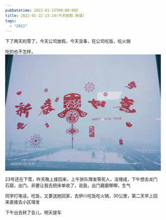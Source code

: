```yaml
---
pubDatetime: 2022-01-22T00:00:00Z
title: 2022-01-22-23-24(今天放假-聚餐)
tags:
  - "2022"
---
```


下了两天的雪了，今天公司放假，今天没事，在公司吃饭，吃火锅

吃的也不怎样，
![](../../img/6904315-1001d73d5d7f59fc.jpg)

23号还在下雪，昨天晚上接回来，上午排队理发等死人，没理成，下午想去龙门石窟，出门，非要让我去把床单收了，说我，出门磨磨唧唧，生气

同学打电话，吃饭，又要送她回家，去伊川吃饭吃火锅，30公里，第二天早上回来直接去小区理发

下午出去转了会儿，明天提车
